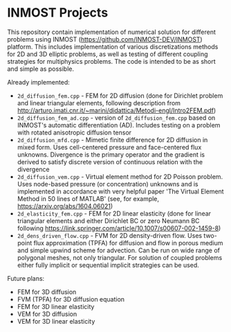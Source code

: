 # INMOST Projects
This repository contain implementation of numerical solution for different problems using INMOST (https://github.com/INMOST-DEV/INMOST) platform. This includes implementation of various discretizations methods for 2D and 3D elliptic problems, as well as testing of different coupling strategies for multiphysics problems. The code is intended to be as short and simple as possible.

Already implemented:
- ```2d_diffusion_fem.cpp``` - FEM for 2D diffusion (done for Dirichlet problem and linear triangular elements, following description from http://arturo.imati.cnr.it/~marini/didattica/Metodi-engl/Intro2FEM.pdf)
- ```2d_diffusion_fem_ad.cpp``` - version of ```2d_diffusion_fem.cpp``` based on INMOST's automatic differentiation (AD). Includes testing on a problem with rotated anisotropic diffusion tensor
- ```2d_diffusion_mfd.cpp``` - Mimetic finite difference for 2D diffusion in mixed form. Uses cell-centered pressure and face-centered flux unknowns. Divergence is the primary operator and the gradient is derived to satisfy discrete version of continuous relation with the divergence
- ```2d_diffusion_vem.cpp``` - Virtual element method for 2D Poisson problem. Uses node-based pressure (or concentration) unknowns and is implemented in accordance with very helpful paper 'The Virtual Element Method in 50 lines of MATLAB' (see, for example, https://arxiv.org/abs/1604.06021)
- ```2d_elasticity_fem.cpp``` - FEM for 2D linear elasticity (done for linear triangular elements and either Dirichlet BC or zero Neumann BC following https://link.springer.com/article/10.1007/s00607-002-1459-8)
- ```2d_dens_driven_flow.cpp``` - FVM for 2D density-driven flow. Uses two-point flux approximation (TPFA) for diffusion and flow in porous medium and simple upwind scheme for advection. Can be run on wide range of polygonal meshes, not only triangular. For solution of coupled problems either fully implicit or sequential implicit strategies can be used.

Future plans:
- FEM for 3D diffusion
- FVM (TPFA) for 3D diffusion equation 
- FEM for 3D linear elasticity
- VEM for 3D diffusion
- VEM for 3D linear elasticity
